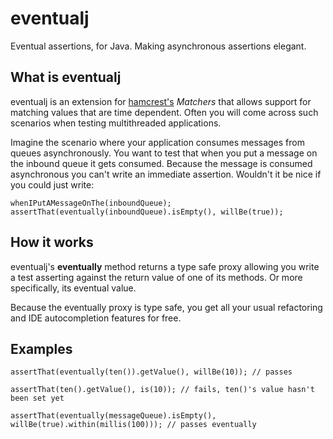 eventualj
====================

Eventual assertions, for Java.
Making asynchronous assertions elegant.

What is eventualj
---------------------
eventualj is an extension for [hamcrest's](http://code.google.com/p/hamcrest/) *Matchers* that allows support for matching values that are time dependent.
Often you will come across such scenarios when testing multithreaded applications.

Imagine the scenario where your application consumes messages from queues asynchronously. You want to test that when you put a message on the inbound queue it gets consumed. Because the message is consumed asynchronous you can't write an immediate assertion. Wouldn't it be nice if you could just write:

`whenIPutAMessageOnThe(inboundQueue);
assertThat(eventually(inboundQueue).isEmpty(), willBe(true));`

How it works
---------------------
eventualj's **eventually** method returns a type safe proxy allowing you write a test asserting against the return value of one of its methods. Or more specifically, its eventual value.

Because the eventually proxy is type safe, you get all your usual refactoring and IDE autocompletion features for free.

Examples
---------------------

`assertThat(eventually(ten()).getValue(), willBe(10)); // passes`

`assertThat(ten().getValue(), is(10)); // fails, ten()'s value hasn't been set yet`

`assertThat(eventually(messageQueue).isEmpty(), willBe(true).within(millis(100))); // passes eventually`
